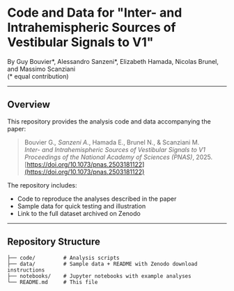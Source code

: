 # Code and Data for "Inter- and Intrahemispheric Sources of Vestibular Signals to V1"

By Guy Bouvier\*, Alessandro Sanzeni\*, Elizabeth Hamada, Nicolas Brunel, and Massimo Scanziani  
(\* equal contribution)

---

## Overview
This repository provides the analysis code and data accompanying the paper:

> Bouvier G.*, Sanzeni A.*, Hamada E., Brunel N., & Scanziani M.  
> *Inter- and Intrahemispheric Sources of Vestibular Signals to V1*  
> *Proceedings of the National Academy of Sciences (PNAS)*, 2025.  
> [https://doi.org/10.1073/pnas.2503181122](https://doi.org/10.1073/pnas.2503181122)

The repository includes:
- Code to reproduce the analyses described in the paper  
- Sample data for quick testing and illustration  
- Link to the full dataset archived on Zenodo

---

## Repository Structure

```
├── code/         # Analysis scripts
├── data/         # Sample data + README with Zenodo download instructions
├── notebooks/    # Jupyter notebooks with example analyses
└── README.md     # This file
```
